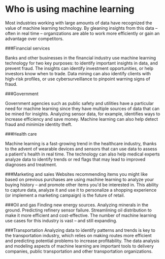 # Who is using machine learning

Most industries working with large amounts of data have recognized the value of machine learning technology. By gleaning insights from this data – often in real time – organizations are able to work more efficiently or gain an advantage over competitors.

###Financial services

Banks and other businesses in the financial industry use machine learning technology for two key purposes: to identify important insights in data, and prevent fraud. The insights can identify investment opportunities, or help investors know when to trade. Data mining can also identify clients with high-risk profiles, or use cybersurveillance to pinpoint warning signs of fraud.

###Government

Government agencies such as public safety and utilities have a particular need for machine learning since they have multiple sources of data that can be mined for insights. Analyzing sensor data, for example, identifies ways to increase efficiency and save money. Machine learning can also help detect fraud and minimize identity theft.

###Health care

Machine learning is a fast-growing trend in the healthcare industry, thanks to the advent of wearable devices and sensors that can use data to assess a patient's health in real time. The technology can also help medical experts analyze data to identify trends or red flags that may lead to improved diagnoses and treatment. 

###Marketing and sales
Websites recommending items you might like based on previous purchases are using machine learning to analyze your buying history – and promote other items you'd be interested in. This ability to capture data, analyze it and use it to personalize a shopping experience (or implement a marketing campaign) is the future of retail.

###Oil and gas
Finding new energy sources. Analyzing minerals in the ground. Predicting refinery sensor failure. Streamlining oil distribution to make it more efficient and cost-effective. The number of machine learning use cases for this industry is vast – and still expanding.

###Transportation
Analyzing data to identify patterns and trends is key to the transportation industry, which relies on making routes more efficient and predicting potential problems to increase profitability. The data analysis and modeling aspects of machine learning are important tools to delivery companies, public transportation and other transportation organizations.
